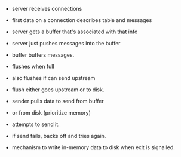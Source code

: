 
- server receives connections
- first data on a connection describes table and messages
- server gets a buffer that's associated with that info
- server just pushes messages into the buffer

- buffer buffers messages. 
- flushes when full
- also flushes if can send upstream
- flush either goes upstream or to disk.

- sender pulls data to send from buffer
- or from disk (prioritize memory)
- attempts to send it. 
- if send fails, backs off and tries again.

- mechanism to write in-memory data to disk when exit is signalled.